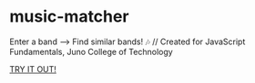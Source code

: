# music-matcher
Enter a band --> Find similar bands! 🎶 // Created for JavaScript Fundamentals, Juno College of Technology

<a href="https://connietee22.github.io/musicMatcher/">TRY IT OUT!</a>
